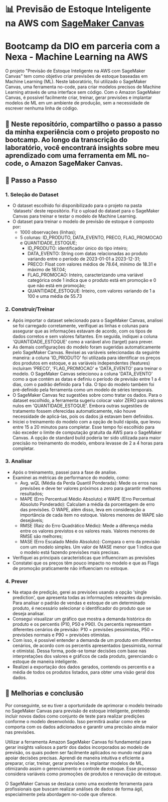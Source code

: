 # 📊 Previsão de Estoque Inteligente na AWS com [SageMaker Canvas](https://aws.amazon.com/pt/sagemaker/canvas/)

# Bootcamp da DIO em parceria com a Nexa - Machine Learning na AWS 

O projeto "Previsão de Estoque Inteligente na AWS com SageMaker Canvas" tem como objetivo criar previsões de estoque baseadas em Machine Learning (ML). Neste laboratório, foi utilizado o SageMaker Canvas, uma ferramenta no-code, para criar modelos precisos de Machine Learning através de uma interface sem código. Com o Amazon SageMaker Canvas, é possível facilmente criar, treinar, gerar previsões e implantar modelos de ML em um ambiente de produção, sem a necessidade de escrever nenhuma linha de código.

## 🎯 Neste repositório, compartilho o passo a passo da minha experiência com o projeto proposto no bootcamp. Ao longo da transcrição do laboratório, você encontrará insights sobre meu aprendizado com uma ferramenta em ML no-code, o Amazon SageMaker Canvas.


## 🚀 Passo a Passo

### 1. Seleção do Dataset

-   O dataset escolhido foi disponibilizado para o projeto na pasta 'datasets' deste repositório. Fiz o upload do dataset para o SageMaker Canvas para treinar e testar o modelo de Machine Learning.
-   O dataset para treinar o modelo de previsão de estoque é composto por:
    - 1000 observações (linhas);
    - 5 colunas: ID_PRODUTO, DATA_EVENTO, PRECO, FLAG_PROMOCAO e QUANTIDADE_ESTOQUE;
      - ID_PRODUTO: identificador único do tipo inteiro;
      - DATA_EVENTO: String com datas relacionadas ao produto variando entre o período de 2023-01-01 a 2023-12-31;
      - PRECO: Float com valores médios de 78.64, mínimo de 18.31 e máximo de 187.04;
      - FLAG_PROMOCAO: Inteiro, caracterizando uma variável categórica onde 1 indica que o produto está em promoção e 0 que não está em promoção;
      - QUANTIDADE_ESTOQUE: Inteiro, com valores variando de 1 a 100 e uma média de 55.73      

### 2. Construir/Treinar

-   Após importar o dataset selecionado para o SageMaker Canvas, analisei se foi carregado corretamente, verifiquei as linhas e colunas para assegurar que as informações estavam de acordo, com os tipos de dados corretos e sem valores faltantes. Em seguida, indiquei a coluna 'QUANTIDADE_ESTOQUE' como a variável alvo (target) para prever.
-   As demais configurações do modelo foram sugeridas automaticamente pelo SageMaker Canvas. Revisei as variáveis selecionadas da seguinte maneira: a coluna 'ID_PRODUTO' foi utilizada para identificar os preços dos produtos em estoque, e as variáveis independentes (features) incluíram 'PRECO', 'FLAG_PROMOCAO' e 'DATA_EVENTO' para treinar o modelo. O SageMaker Canvas selecionou a coluna 'DATA_EVENTO' como a que contém as datas e definiu o período de previsão entre 1 a 4 dias, com o padrão definido para 1 dia. O tipo do modelo também foi pré-definido pela ferramenta como um modelo de séries temporais.
-   O SageMaker Canvas fez sugestões sobre como tratar os dados. Para o dataset escolhido, a ferramenta sugeriu colocar valor ZERO para valores nulos em 'QUANTIDADE_ESTOQUE'. Embora outras sugestões de tratamento fossem oferecidas automaticamente, não houve necessidade de aplicá-las, pois os dados já estavam bem definidos.
-   Iniciei o treinamento do modelo com a opção de build rápida, que levou entre 15 a 20 minutos para completar. Esse tempo foi escolhido para não exceder o limite de computação gratuita da AWS para o SageMaker Canvas. A opção de standard build poderia ter sido utilizada para maior precisão no treinamento do modelo, embora levasse de 2 a 4 horas para completar.

### 3. Analisar

-   Após o treinamento, passei para a fase de analise.
-   Examinei as métricas de performance do modelo, como:
    -   Avg. wQL (Média da Perda Quantil Ponderada): Mede os erros nas previsões e deve ter valores próximos a zero para garantir melhores resultados;
    -   MAPE (Erro Percentual Médio Absoluto) e WAPE (Erro Percentual Absoluto Ponderado): Calculam a média da porcentagem de erro das previsões. O WAPE, além disso, leva em consideração a importância de cada item no estoque. Valores menores de WAPE são desejáveis;
    -   RMSE (Raiz do Erro Quadrático Médio): Mede a diferença média entre os valores previstos e os valores reais. Valores menores de RMSE são melhores;
    -   MASE (Erro Escalado Médio Absoluto): Compara o erro da previsão com um modelo simples. Um valor de MASE menor que 1 indica que o modelo está fazendo previsões mais precisas. 
-   Verifiquei as principais características que influenciram as previsões
-   Constatei que os preços têm pouco impacto no modelo e que as Flags de promoção praticamente não influenciam no estoque.

### 4. Prever

-   Na etapa de predição, gerei as previsões usando a opção 'single prediction', que apresenta todas as informações relevantes da previsão. Para analisar o padrão de vendas e estoque de um determinado produto, é necessário selecionar o identificador do produto que se deseja analisar.
-   Consegui visualizar um gráfico que mostra a demanda histórica do produto e os percentis (P10, P50 e P90). Os percentis representam diferentes cenários de previsão: P10 = previsões pessimistas, P50 = previsões normais e P90 = previsões otimistas.
-   Com isso, é possível entender a demanda de um produto em diferentes cenários, de acordo com os percentis apresentados (pessimista, normal e otimista). Dessa forma, pode-se tomar decisões com base nas interpretações dos valores e gráficos de cada produto, gerenciando o estoque de maneira inteligente.
-   Realizei a exportação dos dados gerados, contendo os percentis e a média de todos os produtos listados, para obter uma visão geral dos dados.

## 🤔 Melhorias e conclusão

Por conseguinte, se eu tiver a oportunidade de aprimorar o modelo treinado no SageMaker Canvas para previsão de estoque inteligente, pretendo incluir novos dados como conjunto de teste para realizar predições conforme o modelo desenvolvido. Isso permitirá avaliar como ele se comporta com os dados adicionados e garantir uma precisão ainda maior nas previsões.

Utilizar a ferramenta Amazon SageMaker Canvas foi fundamental para gerar insights valiosos a partir dos dados incorporados ao modelo de previsão, os quais podem ser facilmente aplicados no mundo real para apoiar decisões precisas. Aprendi de maneira intuitiva e eficiente a preparar, criar, treinar, gerar previsões e implantar modelos de ML, otimizando assim o gerenciamento e controle de estoque. Esse processo considera variáveis como promoções de produtos e renovação de estoque.

O SageMaker Canvas se destaca como uma excelente ferramenta para profissionais que buscam realizar análises de dados de forma ágil, especialmente pela abordagem no-code que oferece.
